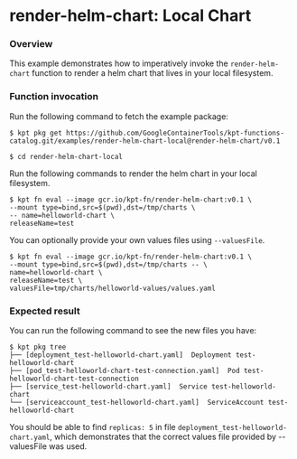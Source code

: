 # render-helm-chart: Local Chart

### Overview

This example demonstrates how to imperatively invoke the `render-helm-chart`
function to render a helm chart that lives in your local filesystem.

### Function invocation

Run the following command to fetch the example package:

```shell
$ kpt pkg get https://github.com/GoogleContainerTools/kpt-functions-catalog.git/examples/render-helm-chart-local@render-helm-chart/v0.1
```

```shell
$ cd render-helm-chart-local
```

Run the following commands to render the helm chart in your local
filesystem.

```shell
$ kpt fn eval --image gcr.io/kpt-fn/render-helm-chart:v0.1 \
--mount type=bind,src=$(pwd),dst=/tmp/charts \
-- name=helloworld-chart \
releaseName=test
```

You can optionally provide your own values files using `--valuesFile`.

```shell
$ kpt fn eval --image gcr.io/kpt-fn/render-helm-chart:v0.1 \
--mount type=bind,src=$(pwd),dst=/tmp/charts -- \
name=helloworld-chart \
releaseName=test \
valuesFile=tmp/charts/helloworld-values/values.yaml
```

### Expected result

You can run the following command to see the new files you have:

```shell
$ kpt pkg tree
├── [deployment_test-helloworld-chart.yaml]  Deployment test-helloworld-chart
├── [pod_test-helloworld-chart-test-connection.yaml]  Pod test-helloworld-chart-test-connection
├── [service_test-helloworld-chart.yaml]  Service test-helloworld-chart
└── [serviceaccount_test-helloworld-chart.yaml]  ServiceAccount test-helloworld-chart
```

You should be able to find `replicas: 5` in
file `deployment_test-helloworld-chart.yaml`, which demonstrates that
the correct values file provided by --valuesFile was used.
